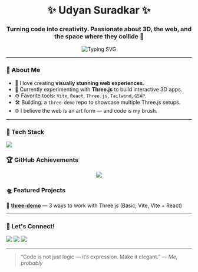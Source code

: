 <h1 align="center">✨ Udyan Suradkar ✨</h1>
<h3 align="center">Turning code into creativity. Passionate about 3D, the web, and the space where they collide 🌌</h3>

<p align="center">
  <img src="https://readme-typing-svg.demolab.com?font=Fira+Code&pause=1000&color=00FFD1&center=true&vCenter=true&width=435&lines=Frontend+Craftsman+%F0%9F%92%BB;Three.js+Explorer+%F0%9F%9A%80;React+%2B+Vite+%3D+Love;Let's+Build+the+Web+in+3D!" alt="Typing SVG" />
</p>

---

### 🧠 About Me

- 🎨 I love creating **visually stunning web experiences**.
- 🧱 Currently experimenting with **Three.js** to build interactive 3D apps.
- ⚙️ Favorite tools: `Vite`, `React`, `Three.js`, `Tailwind`, `GSAP`.
- 🛠️ Building: a `three-demo` repo to showcase multiple Three.js setups.
- 🌐 I believe the web is an art form — and code is my brush.

---

### 🧰 Tech Stack

<p align="left">
  <img src="https://skillicons.dev/icons?i=js,ts,react,nextjs,vite,threejs,html,css,tailwind,figma,git,github,linux,nodejs" />
</p>

### 🏆 GitHub Achievements

<p align="center">
  <img src="https://github-profile-trophy.vercel.app/?username=UdyanDSuradkar&theme=radical&no-frame=true&row=1&margin-w=15" />
</p>



### 🛸 Featured Projects

🚀 [**three-demo**](https://github.com/UdyanDSuradkar/three-demo) — 3 ways to work with Three.js (Basic, Vite, Vite + React)

<!--🧩 [**Edumo**](https://github.com/UdyanDSuradkar/Edumo) — Academic portfolio builder & achievement showcase

🎮 [**React Mini Games**](#) *(coming soon)* — A collection of web-based fun using React + GSAP -->

---

### 💌 Let's Connect!

<p>
  <a href="mailto:suradkarudyan18@gmail.com"><img src="https://img.shields.io/badge/Gmail-D14836?style=flat&logo=gmail&logoColor=white" /></a>
  <a href="https://www.linkedin.com/in/udyan-suradkar/"><img src="https://img.shields.io/badge/LinkedIn-blue?style=flat&logo=linkedin&labelColor=blue" /></a>
  <a href="https://github.com/UdyanDSuradkar"><img src="https://img.shields.io/badge/GitHub-333?style=flat&logo=github&logoColor=white" /></a>
</p>

---

> “Code is not just logic — it’s expression. Make it elegant.” — *Me, probably*
